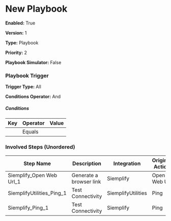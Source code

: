# New Playbook




**Enabled:** True

**Version:** 1

**Type:** Playbook

**Priority:** 2

**Playbook Simulator:** False


### Playbook Trigger
**Trigger Type:** All

**Conditions Operator:** And

##### Conditions
|Key|Operator|Value|
|---|--------|-----|
||Equals||


### Involved Steps (Unordered)
|Step Name|Description|Integration|Original Action|
|---------|-----------|-----------|---------------|
|Siemplify_Open Web Url_1|Generate a browser link|Siemplify|Open Web Url|
|SiemplifyUtilities_Ping_1|Test Connectivity|SiemplifyUtilities|Ping|
|Siemplify_Ping_1|Test Connectivity|Siemplify|Ping|

